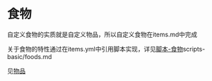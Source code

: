 # 食物

自定义食物的实质就是自定义物品，所以自定义食物在items.md中完成

关于食物的特性通过在items.yml中引用脚本实现，详见[脚本-食物]()scripts-basic/foods.md

见[物品](file/items.md)